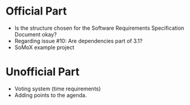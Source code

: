 # Official Part

* Is the structure chosen for the Software Requirements Specification Document okay?
* Regarding issue #10: Are dependencies part of 3.1?
* SoMoX example project


# Unofficial Part
* Voting system (time requirements)
* Adding points to the agenda.
